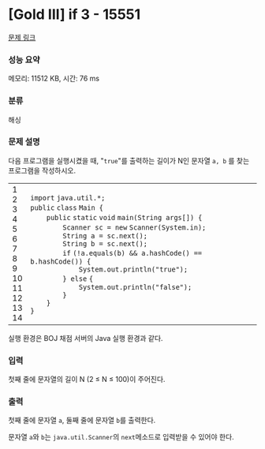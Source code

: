 # [Gold III] if 3 - 15551 

[문제 링크](https://www.acmicpc.net/problem/15551) 

### 성능 요약

메모리: 11512 KB, 시간: 76 ms

### 분류

해싱

### 문제 설명

<p>다음 프로그램을 실행시켰을 때, "<code>true</code>"를 출력하는 길이가 N인 문자열 <code>a, b</code> 를 찾는 프로그램을 작성하시오.</p>

<div><div id="highlighter_636248" class="syntaxhighlighter  java"><table border="0" cellpadding="0" cellspacing="0"><tbody><tr><td class="gutter"><div class="line number1 index0 alt2">1</div><div class="line number2 index1 alt1">2</div><div class="line number3 index2 alt2">3</div><div class="line number4 index3 alt1">4</div><div class="line number5 index4 alt2">5</div><div class="line number6 index5 alt1">6</div><div class="line number7 index6 alt2">7</div><div class="line number8 index7 alt1">8</div><div class="line number9 index8 alt2">9</div><div class="line number10 index9 alt1">10</div><div class="line number11 index10 alt2">11</div><div class="line number12 index11 alt1">12</div><div class="line number13 index12 alt2">13</div><div class="line number14 index13 alt1">14</div></td><td class="code"><div class="container"><div class="line number1 index0 alt2"><code class="java keyword">import</code> <code class="java plain">java.util.*;</code></div><div class="line number2 index1 alt1"> </div><div class="line number3 index2 alt2"><code class="java keyword">public</code> <code class="java keyword">class</code> <code class="java plain">Main {</code></div><div class="line number4 index3 alt1"><code class="java spaces">    </code><code class="java keyword">public</code> <code class="java keyword">static</code> <code class="java keyword">void</code> <code class="java plain">main(String args[]) {</code></div><div class="line number5 index4 alt2"><code class="java spaces">        </code><code class="java plain">Scanner sc = </code><code class="java keyword">new</code> <code class="java plain">Scanner(System.in);</code></div><div class="line number6 index5 alt1"><code class="java spaces">        </code><code class="java plain">String a = sc.next();</code></div><div class="line number7 index6 alt2"><code class="java spaces">        </code><code class="java plain">String b = sc.next();</code></div><div class="line number8 index7 alt1"><code class="java spaces">        </code><code class="java keyword">if</code> <code class="java plain">(!a.equals(b) && a.hashCode() == b.hashCode()) {</code></div><div class="line number9 index8 alt2"><code class="java spaces">            </code><code class="java plain">System.out.println(</code><code class="java string">"true"</code><code class="java plain">);</code></div><div class="line number10 index9 alt1"><code class="java spaces">        </code><code class="java plain">} </code><code class="java keyword">else</code> <code class="java plain">{</code></div><div class="line number11 index10 alt2"><code class="java spaces">            </code><code class="java plain">System.out.println(</code><code class="java string">"false"</code><code class="java plain">);</code></div><div class="line number12 index11 alt1"><code class="java spaces">        </code><code class="java plain">}</code></div><div class="line number13 index12 alt2"><code class="java spaces">    </code><code class="java plain">}</code></div><div class="line number14 index13 alt1"><code class="java plain">}</code></div></div></td></tr></tbody></table></div></div>

<p>실행 환경은 BOJ 채점 서버의 Java 실행 환경과 같다.</p>

### 입력 

 <p>첫째 줄에 문자열의 길이 N (2 ≤ N ≤ 100)이 주어진다.</p>

### 출력 

 <p>첫째 줄에 문자열 <code>a</code>, 둘째 줄에 문자열 <code>b</code>를 출력한다.</p>

<p>문자열 <code>a</code>와 <code>b</code>는 <code>java.util.Scanner</code>의 <code>next</code>메소드로 입력받을 수 있어야 한다.</p>

